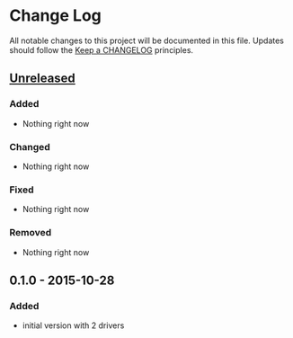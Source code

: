 # Change Log
All notable changes to this project will be documented in this file.
Updates should follow the [Keep a CHANGELOG](http://keepachangelog.com/) principles.

## [Unreleased][unreleased]

### Added
 - Nothing right now

### Changed
 - Nothing right now

### Fixed
 - Nothing right now

### Removed
 - Nothing right now

## 0.1.0 - 2015-10-28

### Added
 - initial version with 2 drivers

[unreleased]: https://github.com/tomaj/hermes/compare/0.1.0...HEAD